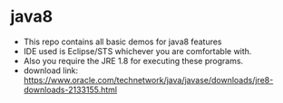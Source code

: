 # java8
- This repo contains all basic demos for java8 features
- IDE used is Eclipse/STS whichever you are comfortable with.
- Also you require the JRE 1.8 for executing these programs.
- download link: https://www.oracle.com/technetwork/java/javase/downloads/jre8-downloads-2133155.html